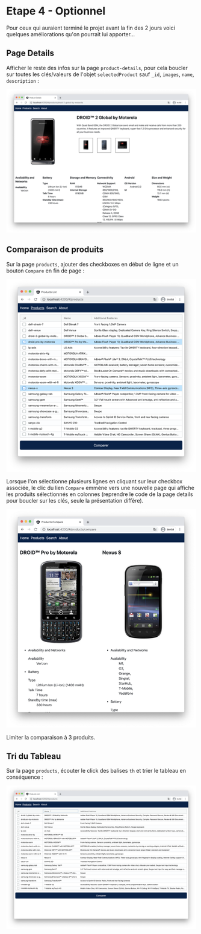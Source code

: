 # Etape 4 - Optionnel

Pour ceux qui auraient terminé le projet avant la fin des 2 jours voici quelques améliorations qu'on pourrait lui apporter...

## Page Details

Afficher le reste des infos sur la page `product-details`, pour cela boucler sur toutes les clés/valeurs de l'objet `selectedProduct` sauf `_id`, `images`, `name`, `description` :

![Optional Product Details](../pages/optional-product-details.png "Optional Product Details")

## Comparaison de produits

Sur la page `products`, ajouter des checkboxes en début de ligne et un bouton `Compare` en fin de page :

![Optional Products Checkboxes](../pages/optional-products-checkboxes.png "Optional Products Checkboxes")

Lorsque l'on sélectionne plusieurs lignes en cliquant sur leur checkbox associée, le clic du lien `Compare` emmène vers une nouvelle page qui affiche les produits sélectionnés en colonnes (reprendre le code de la page details pour boucler sur les clés, seule la présentation diffère).

![Optional Compare](../pages/optional-compare.png "Optional Compare")

Limiter la comparaison à 3 produits.

## Tri du Tableau

Sur la page `products`, écouter le click des balises `th` et trier le tableau en conséquence :

![Optional Products Order](../pages/optional-products-order.png "Optional Products Order")
